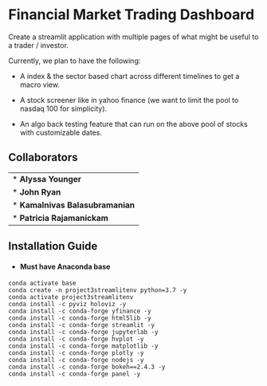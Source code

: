 # Financial Market Trading Dashboard

Create a streamlit application with multiple pages of what might be useful to a trader / investor.

Currently, we plan to have the following:

- A index & the sector based chart across different timelines to get a macro view.

- A stock screener like in yahoo finance (we want to limit the pool to nasdaq 100 for simplicity).

- An algo back testing feature that can run on the above pool of stocks with customizable dates.

## Collaborators

|  | 
| ----------- | 
| * **Alyssa Younger** | 
| * **John Ryan** | 
| * **Kamalnivas Balasubramanian** | 
| * **Patricia Rajamanickam** | 

## Installation Guide
- #### Must have Anaconda base ####

```
conda activate base
conda create -n project3streamlitenv python=3.7 -y
conda activate project3streamlitenv
conda install -c pyviz holoviz -y
conda install -c conda-forge yfinance -y
conda install -c conda-forge html5lib -y
conda install -c conda-forge streamlit -y
conda install -c conda-forge jupyterlab -y
conda install -c conda-forge hvplot -y
conda install -c conda-forge matplotlib -y
conda install -c conda-forge plotly -y
conda install -c conda-forge nodejs -y
conda install -c conda-forge bokeh==2.4.3 -y
conda install -c conda-forge panel -y

```